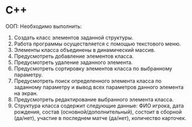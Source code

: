 # C++
ООП:
Необходимо выполнить: 
1.	Создать класс элементов заданной структуры. 
2.	Работа программы осуществляется с помощью текстового меню. 
3.	Элементы класса объединены в динамический массив.
4.	Предусмотреть добавление элементов класса.
5.	Предусмотреть удаление заданного элемента. 
6.	Предусмотреть сортировку элементов класса по выбранному параметру. 
7.	Предусмотреть поиск определенного элемента класса по заданному параметру и вывод всех параметров данного элемента на экран.
8.	Предусмотреть редактирование выбранного элемента класса. 
9.	Структура класса содержит следующие данные: ФИО игрока, дата рождения, состав (основной/дополнительный), состоит в сборной (да/нет), участие в последнем матче (да/нет), количество  карточек.  
